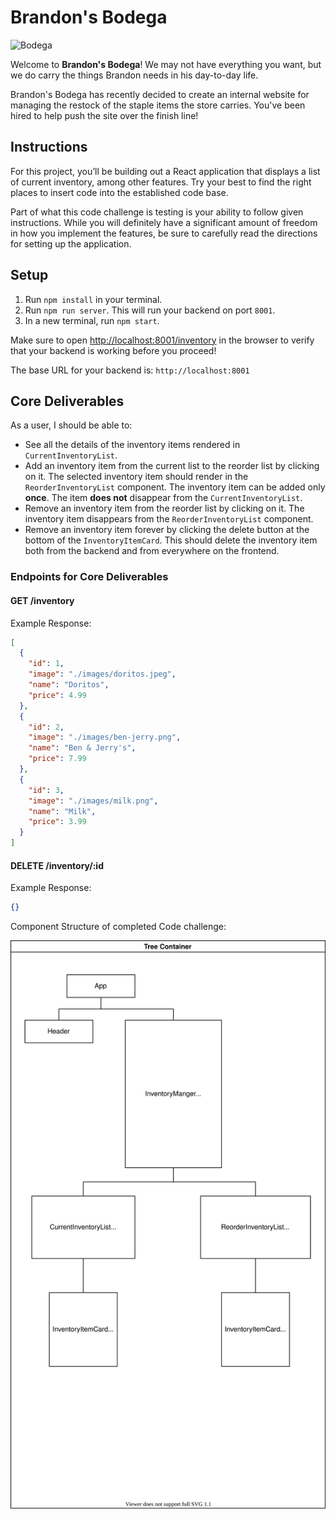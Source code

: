 # Brandon's Bodega

![Bodega](./finished-project.png)

Welcome to **Brandon's Bodega**! We may not have everything you want, but we do carry the things Brandon needs in his day-to-day life.

Brandon's Bodega has recently decided to create an internal website for managing the restock of the staple items the store carries. You've been hired to help push the site over the finish line!

## Instructions

For this project, you’ll be building out a React application that displays a
list of current inventory, among other features. Try your best to find the right
places to insert code into the established code base.

Part of what this code challenge is testing is your ability to follow given
instructions. While you will definitely have a significant amount of freedom in
how you implement the features, be sure to carefully read the directions for
setting up the application.

## Setup

1. Run `npm install` in your terminal.
2. Run `npm run server`. This will run your backend on port `8001`.
3. In a new terminal, run `npm start`.

Make sure to open [http://localhost:8001/inventory](http://localhost:8001/inventory) in
the browser to verify that your backend is working before you proceed!

The base URL for your backend is: `http://localhost:8001`

## Core Deliverables

As a user, I should be able to:

- See all the details of the inventory items rendered in `CurrentInventoryList`.
- Add an inventory item from the current list to the reorder list by clicking on it. The selected inventory item should render in the `ReorderInventoryList` component. The inventory item can be added only **once**. The item **does not** disappear from the `CurrentInventoryList`.
- Remove an inventory item from the reorder list by clicking on it. The inventory item disappears from the `ReorderInventoryList` component.
- Remove an inventory item forever by clicking the delete button at the bottom of the `InventoryItemCard`. This should delete the inventory item both from the backend and from everywhere on the frontend.

### Endpoints for Core Deliverables

#### GET /inventory

Example Response:

```json
[
  {
    "id": 1,
    "image": "./images/doritos.jpeg",
    "name": "Doritos",
    "price": 4.99
  },
  {
    "id": 2,
    "image": "./images/ben-jerry.png",
    "name": "Ben & Jerry's",
    "price": 7.99
  },
  {
    "id": 3,
    "image": "./images/milk.png",
    "name": "Milk",
    "price": 3.99
  }
]
```

#### DELETE /inventory/:id

Example Response:

```json
{}
```

Component Structure of completed Code challenge:

![Component Structure](./Component_Structure.drawio.svg)
